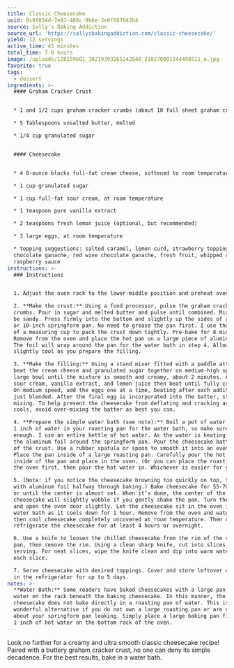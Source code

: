 ```yaml
---
title: Classic Cheesecake
uuid: 0c9f034d-7e82-480c-9b6e-3e0f687643b4
source: Sally's Baking Addiction
source_url: 'https://sallysbakingaddiction.com/classic-cheesecake/'
yield: 12 servings
active_time: 45 minutes
total_time: 7-8 hours
image: /uploads/128159601_10219393265242848_210270001244498511_o.jpg
favorite: true
tags:
  - dessert
ingredients: >-
  #### Graham Cracker Crust


  * 1 and 1/2 cups graham cracker crumbs (about 10 full sheet graham crackers)

  * 5 Tablespoons unsalted butter, melted

  * 1/4 cup granulated sugar


  #### Cheesecake


  * 4 8-ounce blocks full-fat cream cheese, softened to room temperature

  * 1 cup granulated sugar

  * 1 cup full-fat sour cream, at room temperature

  * 1 teaspoon pure vanilla extract

  * 2 teaspoons fresh lemon juice (optional, but recommended)

  * 3 large eggs, at room temperature

  * topping suggestions: salted caramel, lemon curd, strawberry topping,
  chocolate ganache, red wine chocolate ganache, fresh fruit, whipped cream, or
  raspberry sauce
instructions: >-
  ### Instructions


  1. Adjust the oven rack to the lower-middle position and preheat oven to 350°F

  2. **Make the crust:** Using a food processor, pulse the graham crackers into
  crumbs. Pour in sugar and melted butter and pulse until combined. Mixture will
  be sandy. Press firmly into the bottom and slightly up the sides of a 9-inch
  or 10-inch springform pan. No need to grease the pan first. I use the bottom
  of a measuring cup to pack the crust down tightly. Pre-bake for 8 minutes.
  Remove from the oven and place the hot pan on a large piece of aluminum foil.
  The foil will wrap around the pan for the water bath in step 4. Allow crust to
  slightly cool as you prepare the filling.

  3. **Make the filling:** Using a stand mixer fitted with a paddle attachment,
  beat the cream cheese and granulated sugar together on medium-high speed in a
  large bowl until the mixture is smooth and creamy, about 2 minutes. Add the
  sour cream, vanilla extract, and lemon juice then beat until fully combined.
  On medium speed, add the eggs one at a time, beating after each addition until
  just blended. After the final egg is incorporated into the batter, stop
  mixing. To help prevent the cheesecake from deflating and cracking as it
  cools, avoid over-mixing the batter as best you can.

  4. **Prepare the simple water bath (see note):** Boil a pot of water. You need
  1 inch of water in your roasting pan for the water bath, so make sure you boil
  enough. I use an entire kettle of hot water. As the water is heating up, wrap
  the aluminum foil around the springform pan. Pour the cheesecake batter on top
  of the crust. Use a rubber spatula or spoon to smooth it into an even layer.
  Place the pan inside of a large roasting pan. Carefully pour the hot water
  inside of the pan and place in the oven. (Or you can place the roasting pan in
  the oven first, then pour the hot water in. Whichever is easier for you.)

  5. (Note: if you notice the cheesecake browning too quickly on top, tent it
  with aluminum foil halfway through baking.) Bake cheesecake for 55-70 minutes
  or until the center is almost set. When it’s done, the center of the
  cheesecake will slightly wobble if you gently shake the pan. Turn the oven off
  and open the oven door slightly. Let the cheesecake sit in the oven in the
  water bath as it cools down for 1 hour. Remove from the oven and water bath,
  then cool cheesecake completely uncovered at room temperature. Then cover and
  refrigerate the cheesecake for at least 4 hours or overnight.

  6. Use a knife to loosen the chilled cheesecake from the rim of the springform
  pan, then remove the rim. Using a clean sharp knife, cut into slices for
  serving. For neat slices, wipe the knife clean and dip into warm water between
  each slice.

  7. Serve cheesecake with desired toppings. Cover and store leftover cheesecake
  in the refrigerator for up to 5 days.
notes: >-
  **Water Bath:** Some readers have baked cheesecakes with a large pan of hot
  water on the rack beneath the baking cheesecake. In this manner, the
  cheesecake does not bake directly in a roasting pan of water. This is a
  wonderful alternative if you do not own a large roasting pan or are nervous
  about your springform pan leaking. Simply place a large baking pan filled with
  1 inch of hot water on the bottom rack of the oven.
---
```

Look no further for a creamy and ultra smooth classic cheesecake recipe! Paired with a buttery graham cracker crust, no one can deny its simple decadence. For the best results, bake in a water bath.
